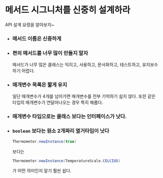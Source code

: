 # 메서드 시그니처를 신중히 설계하라
API 설계 요령을 알아보지~

* ### 메서드 이름은 신중하게
* ### 편의 메서드를 너무 많이 만들지 말자
    메서드가 너무 많은 클래스는 익히고, 사용하고, 문서화하고, 테스트하고, 유지보수하기 어렵다.
* ### 매개변수 목록은 짧게 유지
    일단 매개변수가 4개를 넘어가면 매개변수를 전부 기억하기 쉽지 않다. 또한 같은 타입의 매개변수가 연달아나오는 경우 특히 해롭다.
* ### 매개변수 타입으로는 클래스 보다는 인터페이스가 낫다.
* ### `boolean` 보다는 원소 2개짜리 열거타입이 낫다
    ```java
    Thermometer.newInstance(true)
    ```
    보다는
    ```java
    Thermometer.newInstance(TemperatureScale.CELCIUS)
    ```
    가 어떤 의미인지 알기 훨씬 쉽다.